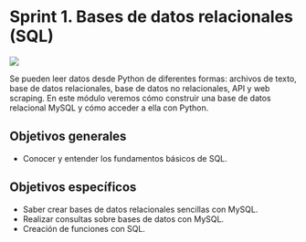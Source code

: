 # Sprint 1. Bases de datos relacionales (SQL)

![](https://github.com/Crap89/IT_ACADEMY/blob/main/Sprint%201.%20BASES%20DE%20DATOS%20RELACIONALES%20(SQL)/IM%C3%81GENES/maxresdefault.jpg)

Se pueden leer datos desde Python de diferentes formas: archivos de texto, base de datos relacionales, base de datos no relacionales, API y web scraping. En este módulo veremos cómo construir una base de datos relacional MySQL y cómo acceder a ella con Python.

## Objetivos generales

- Conocer y entender los fundamentos básicos de SQL.

## Objetivos específicos

- Saber crear bases de datos relacionales sencillas con MySQL.
- Realizar consultas sobre bases de datos con MySQL.
- Creación de funciones con SQL.
